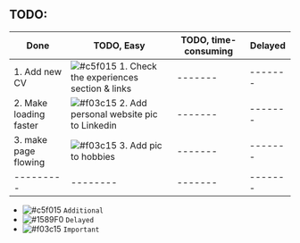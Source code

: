 



## TODO:

| Done | TODO, Easy | TODO, time-consuming | Delayed |
| ---- | ------ | ------- | ------- |
| 1. Add new CV | ![#c5f015](https://placehold.co/15x15/c5f015/c5f015.png) 1. Check the experiences section & links| ------- | ------- |
| 2. Make loading faster | ![#f03c15](https://placehold.co/15x15/f03c15/f03c15.png) 2. Add personal website pic to Linkedin | ------- | ------- |
| 3. make page flowing | ![#f03c15](https://placehold.co/15x15/f03c15/f03c15.png) 3. Add pic to hobbies | ------- | ------- |
| --------- | -------- | ------- | ------- |

- ![#c5f015](https://placehold.co/15x15/c5f015/c5f015.png) `Additional`
- ![#1589F0](https://placehold.co/15x15/1589F0/1589F0.png) `Delayed`
- ![#f03c15](https://placehold.co/15x15/f03c15/f03c15.png) `Important`
